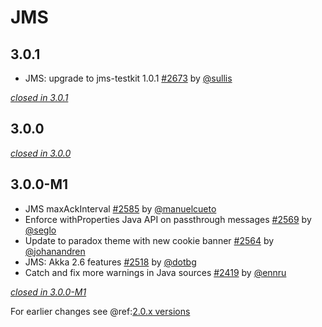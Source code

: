 # JMS

## 3.0.1

- JMS: upgrade to jms-testkit 1.0.1 [#2673](https://github.com/akka/alpakka/issues/2673) by [@sullis](https://github.com/sullis)

[*closed in 3.0.1*](https://github.com/akka/alpakka/issues?q=is%3Aclosed+milestone%3A3.0.1+label%3Ap%3Ajms)

## 3.0.0

[*closed in 3.0.0*](https://github.com/akka/alpakka/issues?q=is%3Aclosed+milestone%3A3.0.1+label%3Ap%3Ajms)

## 3.0.0-M1

- JMS maxAckInterval [#2585](https://github.com/akka/alpakka/issues/2585) by [@manuelcueto](https://github.com/manuelcueto)
- Enforce withProperties Java API on passthrough messages [#2569](https://github.com/akka/alpakka/issues/2569) by [@seglo](https://github.com/seglo)
- Update to paradox theme with new cookie banner [#2564](https://github.com/akka/alpakka/issues/2564) by [@johanandren](https://github.com/johanandren)
- JMS: Akka 2.6 features [#2518](https://github.com/akka/alpakka/issues/2518) by [@dotbg](https://github.com/dotbg)
- Catch and fix more warnings in Java sources [#2419](https://github.com/akka/alpakka/issues/2419) by [@ennru](https://github.com/ennru)

[*closed in 3.0.0-M1*](https://github.com/akka/alpakka/issues?q=is%3Aclosed+milestone%3A3.0.0-M1+label%3Ap%3Ajms)

For earlier changes see @ref:[2.0.x versions](../2.0.x/jms.md)
